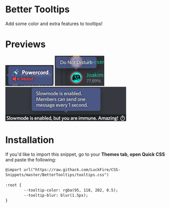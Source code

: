 # Better Tooltips
Add some color and extra features to tooltips!

# Previews
![Preview](https://raw.githubusercontent.com/LuckFire/CSS-Snippets/master/!%20Previews/BetterTooltips1.png)
![Preview](https://raw.githubusercontent.com/LuckFire/CSS-Snippets/master/!%20Previews/BetterTooltips2.png)
![Preview](https://raw.githubusercontent.com/LuckFire/CSS-Snippets/master/!%20Previews/BetterTooltips3.png)

# Installation
If you'd like to import this snippet, go to your **Themes tab, open Quick CSS** and paste the following:

    @import url("https://raw.githack.com/LuckFire/CSS-Snippets/master/BetterTooltips/tooltips.css")
    
    :root {
            --tooltip-color: rgba(95, 118, 202, 0.5);
            --tooltip-blur: blur(1.5px);
    }
